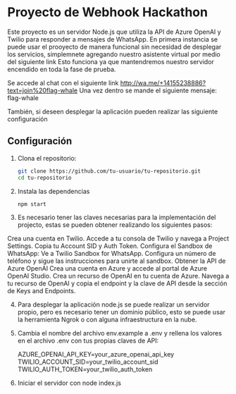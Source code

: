 # Proyecto de Webhook Hackathon

Este proyecto es un servidor Node.js que utiliza la API de Azure OpenAI y Twilio para responder a mensajes de WhatsApp.
En primera instancia se puede usar el prooyecto de manera funcional sin necesidad de desplegar los servicios, simplemnete agregando nuestro asistente virtual por medio del siguiente link 
Esto funciona ya que mantendremos nuestro servidor encendido en toda la fase de prueba.

Se accede al chat con el siguiente link http://wa.me/+14155238886?text=join%20flag-whale
Una vez dentro se mande el siguiente mensaje: flag-whale


También, si deseen desplegar la aplicación pueden realizar las siguiente configuración

## Configuración

1. Clona el repositorio:

   ```sh
   git clone https://github.com/tu-usuario/tu-repositorio.git
   cd tu-repositorio
   
2. Instala las dependencias

    ```sh
   npm start

3. Es necesario tener las claves necesarias para la implementación del projecto, estas se pueden obtener realizando los siguientes pasos:

Crea una cuenta en Twilio.
Accede a tu consola de Twilio y navega a Project Settings.
Copia tu Account SID y Auth Token.
Configura el Sandbox de WhatsApp:
Ve a Twilio Sandbox for WhatsApp.
Configura un número de teléfono y sigue las instrucciones para unirte al sandbox.
Obtener la API de Azure OpenAI
Crea una cuenta en Azure y accede al portal de Azure OpenAI Studio.
Crea un recurso de OpenAI en tu cuenta de Azure.
Navega a tu recurso de OpenAI y copia el endpoint y la clave de API desde la sección de Keys and Endpoints.

4. Para desplegar la aplicación node.js se puede realizar un servidor propio, pero es necesario tener un dominio público, esto se puede usar la herramienta Ngrok o con alguna infraestructura en la nube.

5. Cambia el nombre del archivo env.example a .env y rellena los valores en el archivo .env con tus propias claves de API:


   AZURE_OPENAI_API_KEY=your_azure_openai_api_key
   TWILIO_ACCOUNT_SID=your_twilio_account_sid
   TWILIO_AUTH_TOKEN=your_twilio_auth_token

6. Iniciar el servidor con node index.js
